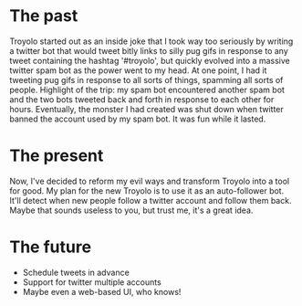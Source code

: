# The past
Troyolo started out as an inside joke that I took way too seriously by writing a twitter bot that would tweet bitly links to silly pug gifs in response to any tweet containing the hashtag '#troyolo', but quickly evolved into a massive twitter spam bot as the power went to my head. At one point, I had it tweeting pug gifs in response to all sorts of things, spamming all sorts of people. Highlight of the trip: my spam bot encountered another spam bot and the two bots tweeted back and forth in response to each other for hours. Eventually, the monster I had created was shut down when twitter banned the account used by my spam bot. It was fun while it lasted.

# The present
Now, I've decided to reform my evil ways and transform Troyolo into a tool for good. My plan for the new Troyolo is to use it as an auto-follower bot. It'll detect when new people follow a twitter account and follow them back. Maybe that sounds useless to you, but trust me, it's a great idea.

# The future
* Schedule tweets in advance
* Support for twitter multiple accounts
* Maybe even a web-based UI, who knows!

